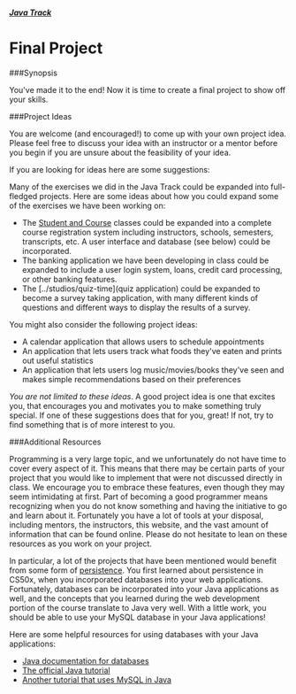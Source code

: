 ##### [Java Track](../..)

# Final Project

###Synopsis

You've made it to the end! Now it is time to create a final project to show off your skills.

###Project Ideas

You are welcome (and encouraged!) to come up with your own project idea. Please feel free to discuss your idea with an instructor or a mentor before you begin if you are unsure about the feasibility of your idea.

If you are looking for ideas here are some suggestions:

Many of the exercises we did in the Java Track could be expanded into full-fledged projects. Here are some ideas about how you could expand some of the exercises we have been working on:

* The [Student and Course](../problem-set-9) classes could be expanded into a complete course registration system including instructors, schools, semesters, transcripts, etc. A user interface and database (see below) could be incorporated.
* The banking application we have been developing in class could be expanded to include a user login system, loans, credit card processing, or other banking features.
* The [../studios/quiz-time](quiz application) could be expanded to become a survey taking application, with many different kinds of questions and different ways to display the results of a survey.

You might also consider the following project ideas:

* A calendar application that allows users to schedule appointments
* An application that lets users track what foods they've eaten and prints out useful statistics
* An application that lets users log music/movies/books they've seen and makes simple recommendations based on their preferences

*You are not limited to these ideas*. A good project idea is one that excites you, that encourages you and motivates you to make something truly special. If one of these suggestions does that for you, great! If not, try to find something that is of more interest to you.

###Additional Resources

Programming is a very large topic, and we unfortunately do not have time to cover every aspect of it. This means that there may be certain parts of your project that you would like to implement that were not discussed directly in class. We encourage you to embrace these features, even though they may seem intimidating at first. Part of becoming a good programmer means recognizing when you do not know something and having the initiative to go and learn about it. Fortunately you have a lot of tools at your disposal, including mentors, the instructors, this website, and the vast amount of information that can be found online. Please do not hesitate to lean on these resources as you work on your project.

In particular, a lot of the projects that have been mentioned would benefit from some form of [persistence](https://en.wikipedia.org/wiki/Persistence_(computer_science)). You first learned about persistence in CS50x, when you incorporated databases into your web applications. Fortunately, databases can be incorporated into your Java applications as well, and the concepts that you learned during the web development portion of the course translate to Java very well. With a little work, you should be able to use your MySQL database in your Java applications!

Here are some helpful resources for using databases with your Java applications:

* [Java documentation for databases](https://docs.oracle.com/javase/tutorial/jdbc/)
* [The official Java tutorial](https://docs.oracle.com/javase/tutorial/jdbc/basics/gettingstarted.html)
* [Another tutorial that uses MySQL in Java](http://www.vogella.com/tutorials/MySQLJava/article.html)


